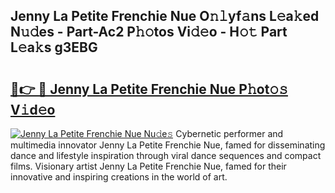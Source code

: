 ## Jenny La Petite Frenchie Nue O𝚗𝚕yf𝚊ns L𝚎a𝚔ed N𝚞𝚍es - Part-Ac2 P𝚑𝚘tos Vi𝚍𝚎o - H𝚘𝚝 Part L𝚎a𝚔s g3EBG

# <h2><a href="http://kfcol1h.oniu.top/?m=Jenny+La+Petite+Frenchie+Nue">🔗👉 🔴 Jenny La Petite Frenchie Nue P𝚑ot𝚘𝚜 V𝚒d𝚎o</a></h2>

[![Jenny La Petite Frenchie Nue Nu𝚍e𝚜](https://i.imgur.com/0qMVB7G.gif)](http://kfcol1h.oniu.top/?m=Jenny+La+Petite+Frenchie+Nue)
Cybernetic performer and multimedia innovator Jenny La Petite Frenchie Nue, famed for disseminating dance and lifestyle inspiration through viral dance sequences and compact films. Visionary artist Jenny La Petite Frenchie Nue, famed for their innovative and inspiring creations in the world of art.  
